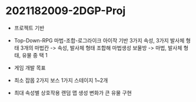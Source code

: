 # 2021182009-2DGP-Proj
 
+ 프로젝트 기반
 + Top-Down-RPG
 마법-조합-로그라이크
 아이작 기반
 3가지 속성, 3가지 발사체 형태
 3개의 마법칸 -> 속성, 발사체 형태 조합해 마법생성
 보물방 -> 마법, 발사체 형태, 유물 중 택 1

+ 게임 개발 목표
 + 최소
  잡몹 2가지
  보스 1가지
  스테이지 1~2개

 + 최대
  속성별 상호작용
  랜덤 맵 생성
  변화가 큰 유물 구현
